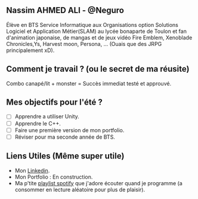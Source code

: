 ## Nassim AHMED ALI - @Neguro
Élève en BTS Service Informatique aux Organisations option Solutions Logiciel et Application Métier(SLAM) au lycée bonaparte de Toulon et fan d'animation japonaise, de mangas
et de jeux vidéo Fire Emblem, Xenoblade Chronicles,Ys, Harvest moon, Persona, ... (Ouais que des JRPG principalement xD).

## Comment je travail ? (ou le secret de ma réusite)
Combo canapé/lit + monster = Succès immediat testé et approuvé.

## Mes objectifs pour l'été ?
- [ ] Apprendre a utiliser Unity.
- [ ] Apprendre le C++.
- [ ] Faire une première version de mon portfolio.
- [ ] Réviser pour ma seconde année de BTS.

## Liens Utiles (Même super utile)
- Mon [Linkedin](https://fr.linkedin.com/in/nassim-ahmed-ali-38799417a).
- Mon Portfolio : En construction.
- Ma p'tite [playlist spotify](https://open.spotify.com/playlist/3dDpTcScFZL86kPAjLmFMy?si=VmREkO2yS8KsRc0dfAb3Aw) 
que j'adore écouter quand je programme (a consommer en lecture aléatoire pour plus de plaisir).

<!--
**Neguro/Neguro** is a ✨ _special_ ✨ repository because its `README.md` (this file) appears on your GitHub profile.

Here are some ideas to get you started:

- 🔭 I’m currently working on ...
- 🌱 I’m currently learning ...
- 👯 I’m looking to collaborate on ...
- 🤔 I’m looking for help with ...
- 💬 Ask me about ...
- 📫 How to reach me: ...
- 😄 Pronouns: ...
- ⚡ Fun fact: ...
-->
